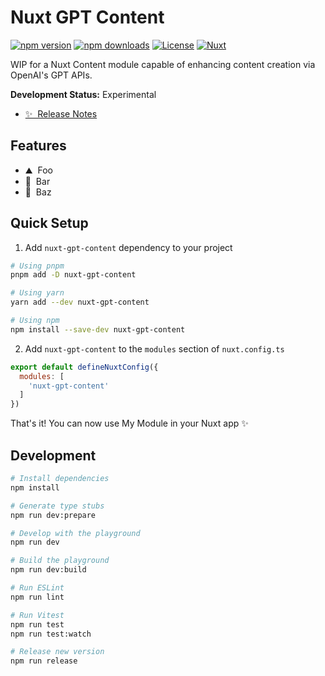 <!--
Get your module up and running quickly.

Find and replace all on all files (CMD+SHIFT+F):
- Name: My Module
- Package name: nuxt-gpt-content
- Description: My new Nuxt module
-->

# Nuxt GPT Content

[![npm version][npm-version-src]][npm-version-href]
[![npm downloads][npm-downloads-src]][npm-downloads-href]
[![License][license-src]][license-href]
[![Nuxt][nuxt-src]][nuxt-href]

WIP for a Nuxt Content module capable of enhancing content creation via OpenAI's GPT APIs.

**Development Status:** Experimental

- [✨ &nbsp;Release Notes](/CHANGELOG.md)
<!-- - [🏀 Online playground](https://stackblitz.com/github/your-org/nuxt-gpt-content?file=playground%2Fapp.vue) -->
<!-- - [📖 &nbsp;Documentation](https://example.com) -->

## Features

<!-- Highlight some of the features your module provide here -->
- ⛰ &nbsp;Foo
- 🚠 &nbsp;Bar
- 🌲 &nbsp;Baz

## Quick Setup

1. Add `nuxt-gpt-content` dependency to your project

```bash
# Using pnpm
pnpm add -D nuxt-gpt-content

# Using yarn
yarn add --dev nuxt-gpt-content

# Using npm
npm install --save-dev nuxt-gpt-content
```

2. Add `nuxt-gpt-content` to the `modules` section of `nuxt.config.ts`

```js
export default defineNuxtConfig({
  modules: [
    'nuxt-gpt-content'
  ]
})
```

That's it! You can now use My Module in your Nuxt app ✨

## Development

```bash
# Install dependencies
npm install

# Generate type stubs
npm run dev:prepare

# Develop with the playground
npm run dev

# Build the playground
npm run dev:build

# Run ESLint
npm run lint

# Run Vitest
npm run test
npm run test:watch

# Release new version
npm run release
```

<!-- Badges -->
[npm-version-src]: https://img.shields.io/npm/v/nuxt-gpt-content/latest.svg?style=flat&colorA=18181B&colorB=28CF8D
[npm-version-href]: https://npmjs.com/package/nuxt-gpt-content

[npm-downloads-src]: https://img.shields.io/npm/dm/nuxt-gpt-content.svg?style=flat&colorA=18181B&colorB=28CF8D
[npm-downloads-href]: https://npmjs.com/package/nuxt-gpt-content

[license-src]: https://img.shields.io/npm/l/nuxt-gpt-content.svg?style=flat&colorA=18181B&colorB=28CF8D
[license-href]: https://npmjs.com/package/nuxt-gpt-content

[nuxt-src]: https://img.shields.io/badge/Nuxt-18181B?logo=nuxt.js
[nuxt-href]: https://nuxt.com
